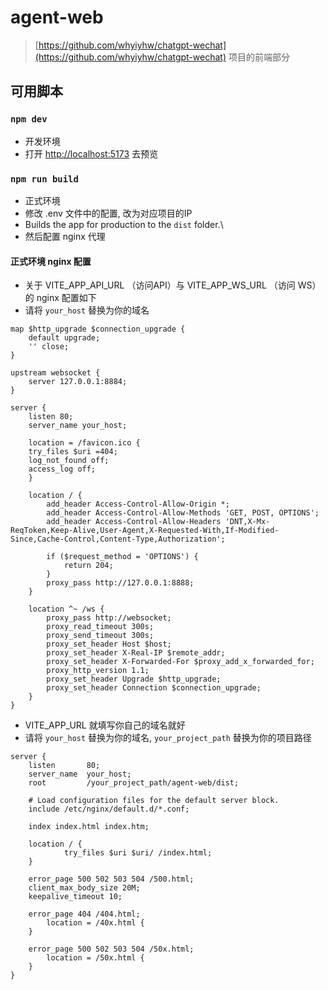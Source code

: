 # agent-web
> [https://github.com/whyiyhw/chatgpt-wechat](https://github.com/whyiyhw/chatgpt-wechat) 项目的前端部分

## 可用脚本

### `npm dev`
- 开发环境
- 打开 [http://localhost:5173](http://localhost:5173) 去预览

### `npm run build`
- 正式环境
- 修改 .env 文件中的配置, 改为对应项目的IP
- Builds the app for production to the `dist` folder.\
- 然后配置 nginx 代理

#### 正式环境 nginx 配置

- 关于 VITE_APP_API_URL （访问API）与 VITE_APP_WS_URL （访问 WS） 的 nginx 配置如下
- 请将 `your_host` 替换为你的域名
```nginx
map $http_upgrade $connection_upgrade {
    default upgrade;
    '' close;
}

upstream websocket {
    server 127.0.0.1:8884;
}

server {
    listen 80;
    server_name your_host;

    location = /favicon.ico {
	try_files $uri =404;
	log_not_found off;
	access_log off;
    }

    location / {
        add_header Access-Control-Allow-Origin *;
    	add_header Access-Control-Allow-Methods 'GET, POST, OPTIONS';
    	add_header Access-Control-Allow-Headers 'DNT,X-Mx-ReqToken,Keep-Alive,User-Agent,X-Requested-With,If-Modified-Since,Cache-Control,Content-Type,Authorization';

    	if ($request_method = 'OPTIONS') {
        	return 204;
    	}
      	proxy_pass http://127.0.0.1:8888;
    }
    
    location ^~ /ws {
        proxy_pass http://websocket;
        proxy_read_timeout 300s;
        proxy_send_timeout 300s;
        proxy_set_header Host $host;
        proxy_set_header X-Real-IP $remote_addr;
        proxy_set_header X-Forwarded-For $proxy_add_x_forwarded_for;
        proxy_http_version 1.1;
        proxy_set_header Upgrade $http_upgrade;
        proxy_set_header Connection $connection_upgrade;
    }
}
```

- VITE_APP_URL 就填写你自己的域名就好
- 请将 `your_host` 替换为你的域名, `your_project_path` 替换为你的项目路径
```nginx
server {
    listen       80;
    server_name  your_host;
    root         /your_project_path/agent-web/dist;

    # Load configuration files for the default server block.
    include /etc/nginx/default.d/*.conf;

    index index.html index.htm;

    location / {
            try_files $uri $uri/ /index.html;
    }

    error_page 500 502 503 504 /500.html;
    client_max_body_size 20M;
    keepalive_timeout 10;

    error_page 404 /404.html;
        location = /40x.html {
    }

    error_page 500 502 503 504 /50x.html;
        location = /50x.html {
    }
} 
```